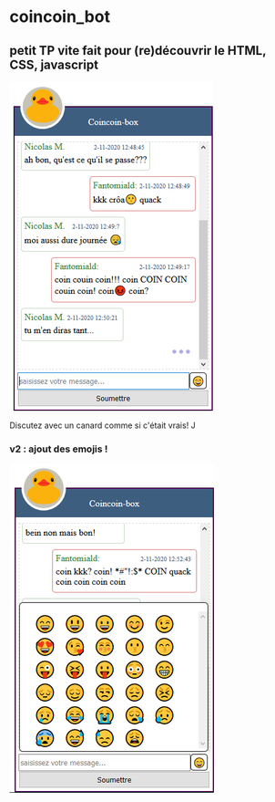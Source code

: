 # coincoin_bot

## petit TP vite fait pour (re)découvrir le HTML, CSS, javascript

![alt text](https://github.com/donos-63/coincoin_bot/blob/main/screenshots/screen_main.png "apperçu")

Discutez avec un canard comme si c'était vrais! J

### v2 : ajout des emojis !

![alt text](https://github.com/donos-63/coincoin_bot/blob/main/screenshots/screen_emoji.png "apperçu")



